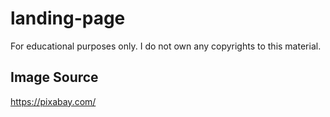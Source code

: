 # landing-page 
For educational purposes only. I do not own any copyrights to this material.

## Image Source
https://pixabay.com/